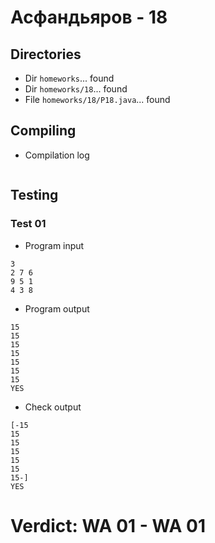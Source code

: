# Асфандьяров - 18
## Directories
- Dir `homeworks`... found
- Dir `homeworks/18`... found
- File `homeworks/18/P18.java`... found
## Compiling
- Compilation log
```

```
## Testing
### Test 01
- Program input
```
3
2 7 6
9 5 1
4 3 8

```
- Program output
```
15
15
15
15
15
15
15
YES
```
- Check output
```
[-15
15
15
15
15
15
15-]
YES

```
# Verdict: **WA 01** - WA 01

